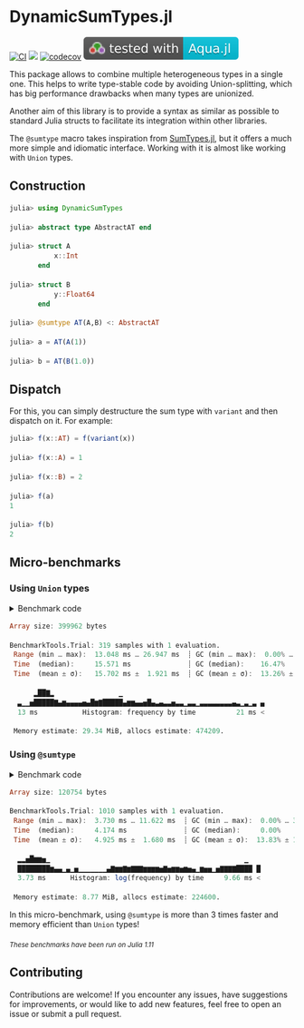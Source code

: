 # DynamicSumTypes.jl

[![CI](https://github.com/JuliaDynamics/DynamicSumTypes.jl/workflows/CI/badge.svg)](https://github.com/JuliaDynamics/DynamicSumTypes.jl/actions?query=workflow%3ACI)
[![](https://img.shields.io/badge/docs-stable-blue.svg)](https://juliadynamics.github.io/DynamicSumTypes.jl/stable/)
[![codecov](https://codecov.io/gh/JuliaDynamics/DynamicSumTypes.jl/graph/badge.svg?token=rz9b1WTqCa)](https://codecov.io/gh/JuliaDynamics/DynamicSumTypes.jl)
[![Aqua QA](https://raw.githubusercontent.com/JuliaTesting/Aqua.jl/master/badge.svg)](https://github.com/JuliaTesting/Aqua.jl)

This package allows to combine multiple heterogeneous types in a single one. This helps to write 
type-stable code by avoiding Union-splitting, which has big performance drawbacks when many types are 
unionized. 

Another aim of this library is to provide a syntax as similar as possible to standard Julia 
structs to facilitate its integration within other libraries. 

The `@sumtype` macro takes inspiration from [SumTypes.jl](https://github.com/MasonProtter/SumTypes.jl),
but it offers a much more simple and idiomatic interface. Working with it is almost like working with `Union` types.

## Construction

```julia
julia> using DynamicSumTypes

julia> abstract type AbstractAT end

julia> struct A
           x::Int
       end

julia> struct B
           y::Float64
       end

julia> @sumtype AT(A,B) <: AbstractAT

julia> a = AT(A(1))

julia> b = AT(B(1.0))
```

## Dispatch

For this, you can simply destructure the sum type with
`variant` and then dispatch on it. For example:

```julia
julia> f(x::AT) = f(variant(x))

julia> f(x::A) = 1

julia> f(x::B) = 2

julia> f(a)
1

julia> f(b)
2
```

## Micro-benchmarks

### Using `Union` types
<details>
 <summary>Benchmark code</summary>
       
```julia
module UnionTypeTest

using Random, BenchmarkTools

@kwdef struct A
    common_field::Int = 1
    a::Bool = true
    b::Int = 10
end
@kwdef struct B
    common_field::Int = 1
    c::Int = 1
    d::Float64 = 1.0
    e::Complex{Float64} = 1.0 + 1.0im
end
@kwdef struct C
    common_field::Int = 1
    f::Float64 = 2.0
    g::Bool = false
    h::Float64 = 3.0
    i::Complex{Float64} = 1.0 + 2.0im
end
@kwdef struct D
    common_field::Int = 1
    l::String = "hi"
end

function foo!(rng, n)
    xs = [rand(rng, (A(), B(), C(), D())) for _ in 1:n]
    while n != 0
        r = rand(rng, 1:length(xs))
        @inbounds xs[r] = foo_each(xs[r])
    	n -= 1
    end
end

foo_each(x::A) = B(x.common_field+1, x.a, x.b, x.b)
foo_each(x::B) = C(x.common_field-1, x.d, isodd(x.c), x.d, x.e)
foo_each(x::C) = D(x.common_field+1, isodd(x.common_field) ? "hi" : "bye")
foo_each(x::D) = A(x.common_field-1, x.l=="hi", x.common_field)

rng = MersenneTwister(42)
xs = Union{A,B,C,D}[rand(rng, (A(), B(), C(), D())) for _ in 1:10000];
println("Array size: $(Base.summarysize(xs)) bytes\n")
display(@benchmark foo!($rng, 10^5);)

end;
```
</details>

```julia
Array size: 399962 bytes

BenchmarkTools.Trial: 319 samples with 1 evaluation.
 Range (min … max):  13.048 ms … 26.947 ms  ┊ GC (min … max):  0.00% … 33.93%
 Time  (median):     15.571 ms              ┊ GC (median):    16.47%
 Time  (mean ± σ):   15.702 ms ±  1.921 ms  ┊ GC (mean ± σ):  13.26% ± 11.37%

      ▂██▇▂                ▁                                   
  ▃▁▁▅█████▇▄▆▄▄▄▄▅▄█▆▇█████▄▆▆▄▄▅█▄▃▄▃▃▅▃▃▁▃▃▁▃▃▃▃▃▃▃▃▄▃▁▃▁▃ ▄
  13 ms           Histogram: frequency by time          21 ms <

 Memory estimate: 29.34 MiB, allocs estimate: 474209.
```

### Using `@sumtype`
<details>
 <summary>Benchmark code</summary>

```julia
module SumTypeTest

using DynamicSumTypes, Random, BenchmarkTools

@kwdef struct A
    common_field::Int = 1
    a::Bool = true
    b::Int = 10
end
@kwdef struct B
    common_field::Int = 1
    c::Int = 1
    d::Float64 = 1.0
    e::Complex{Float64} = 1.0 + 1.0im
end
@kwdef struct C
    common_field::Int = 1
    f::Float64 = 2.0
    g::Bool = false
    h::Float64 = 3.0
    i::Complex{Float64} = 1.0 + 2.0im
end
@kwdef struct D
    common_field::Int = 1
    l::String = "hi"
end

@sumtype AT(A,B,C,D)

function foo!(rng, n)
    xs = [rand(rng, (AT(A()), AT(B()), AT(C()), AT(D()))) for _ in 1:n]
    while n != 0
        r = rand(rng, 1:length(xs))
        @inbounds xs[r] = foo_each(variant(xs[r]))
    	n -= 1
    end
end

foo_each(x::A) = AT(B(x.common_field+1, x.a, x.b, x.b))
foo_each(x::B) = AT(C(x.common_field-1, x.d, isodd(x.c), x.d, x.e))
foo_each(x::C) = AT(D(x.common_field+1, isodd(x.common_field) ? "hi" : "bye"))
foo_each(x::D) = AT(A(x.common_field-1, x.l=="hi", x.common_field))

rng = MersenneTwister(42)
xs = [rand(rng, (AT(A()), AT(B()), AT(C()), AT(D()))) for _ in 1:10000]
println("Array size: $(Base.summarysize(xs)) bytes\n")
display(@benchmark foo!($rng, 10^5);)

end;
```
</details>

```julia
Array size: 120754 bytes

BenchmarkTools.Trial: 1010 samples with 1 evaluation.
 Range (min … max):  3.730 ms … 11.622 ms  ┊ GC (min … max):  0.00% … 34.82%
 Time  (median):     4.174 ms              ┊ GC (median):     0.00%
 Time  (mean ± σ):   4.925 ms ±  1.680 ms  ┊ GC (mean ± σ):  13.83% ± 16.99%

  ▂▂▅█▆▆▅▁                                                ▁   
  ████████▆▄▄▁▄▁▅▁▁▁▁▁▁▁▄▇▆▆▇▆▇▇▇▆▆▆▆▅▇▅▆▆▅▆▅▄▁▆▅▅▁▅▇▇▇▇████ █
  3.73 ms      Histogram: log(frequency) by time     9.66 ms <

 Memory estimate: 8.77 MiB, allocs estimate: 224600.
```

In this micro-benchmark, using `@sumtype` is more than 3 times faster and memory efficient 
than `Union` types!

<sub>*These benchmarks have been run on Julia 1.11*</sub>

## Contributing

Contributions are welcome! If you encounter any issues, have suggestions for improvements, or would like to add new 
features, feel free to open an issue or submit a pull request.
